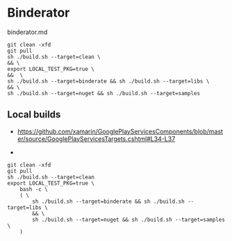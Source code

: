 # Binderator

binderator.md

```
git clean -xfd
git pull
sh ./build.sh --target=clean \
&& \
export LOCAL_TEST_PKG=true \
&&  \
sh ./build.sh --target=binderate && sh ./build.sh --target=libs \
&& \
sh ./build.sh --target=nuget && sh ./build.sh --target=samples 
```

## Local builds

*   https://github.com/xamarin/GooglePlayServicesComponents/blob/master/source/GooglePlayServicesTargets.cshtml#L34-L37

*   


```
git clean -xfd
git pull
sh ./build.sh --target=clean 
export LOCAL_TEST_PKG=true \
    bash -c \
    ( \
        sh ./build.sh --target=binderate && sh ./build.sh --target=libs \
        && \
        sh ./build.sh --target=nuget && sh ./build.sh --target=samples \
    )
```
